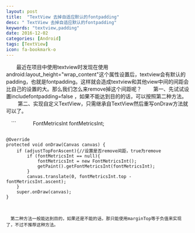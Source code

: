 ```yaml
---
layout: post
title:  "TextView 去掉自适应默认的fontpadding"
desc: " TextView 去掉自适应默认的fontpadding"
keywords: "textview,padding"
date: 2016-12-02
categories: [Android]
tags: [TextView]
icon: fa-bookmark-o
---
```



　　最近在项目中使用textview时发现在使用android:layout_height="wrap_content"这个属性设置后，textview会有默认的padding，也就是fontpadding。这样就会造成textview和其他view中间的间距会比自己的设置的大。那么我们怎么来remove掉这个间距呢？
 　　第一、先试试设置includefontpadding=false ，如果不能达到目的的话，可以按照第二种方法。
　　 第二、实现自定义TextView，只需继承自TextView然后重写onDraw方法就可以了。


 　```
 　　　FontMetricsInt fontMetricsInt;
  ```
   ```
    @Override
    protected void onDraw(Canvas canvas) {
        if (adjustTopForAscent){//设置是否remove间距，true为remove
            if (fontMetricsInt == null){
                fontMetricsInt = new FontMetricsInt();
                getPaint().getFontMetricsInt(fontMetricsInt);
            }
            canvas.translate(0, fontMetricsInt.top - fontMetricsInt.ascent);
        }
        super.onDraw(canvas);
    }
 ```
 
 
 　第二种方法一般能达到目的，如果还是不能的话，那只能使用marginTop等于负值来实现了，不过不推荐这种方法。
